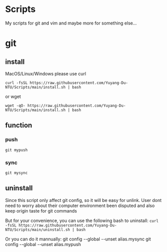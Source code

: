 # Scripts
My scripts for git and vim and maybe more for something else...

# git 
## install

MacOS/Linux/Windows 
please use
curl


`curl -fsSL https://raw.githubusercontent.com/Yuyang-Du-NTU/Scripts/main/install.sh | bash`

or wget


`wget -qO- https://raw.githubusercontent.com/Yuyang-Du-NTU/Scripts/main/install.sh | bash`


## function

### push
`git mypush`


### sync
`git mysync`

## uninstall
Since this script only affect git config, so it will be easy for unlink. User dont need to worry about their computer environment been disputed
and also keep origin taste for git commands

But for your convenience, you can use the following bash to uninstall:
`curl -fsSL https://raw.githubusercontent.com/Yuyang-Du-NTU/Scripts/main/uninstall.sh | bash`

Or you can do it mannually:
git config --global --unset alias.mysync
git config --global --unset alias.mypush
